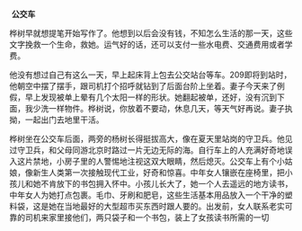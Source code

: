 ​                                                                                                           **公交车**

桦树早就想提笔开始写作了。他想到以后会没有钱，不知怎么生活的那一天，这些文字挽救一个生命，救她。运气好的话，还可以支付一些水电费、交通费用或者学费。

他没有想过自己有这么一天，早上起床背上包去公交站台等车。209即将到站时，他朝空中摆了摆手，跟司机打个招呼就钻到了后面台阶上坐着。妻子今天来了例假，早上发现被单上晕有几个太阳一样的形状。她翻起被单，还好，没有沉到下面，我少洗一样物件。桦树说，你放着不要动，休息几天，等天气好再说。妻子执拗，一起出门去地里干活。

桦树坐在公交车后面，两旁的杨树长得挺拔高大，像在夏天里站岗的守卫兵。他见过守卫兵，和父母同游北京时路过一片无边无际的海。自行车上的人充满好奇地误入这片禁地，小房子里的人警惕地注视这双大眼睛，然后熄灭。公交车上有个小姑娘，像新生人类第一次接触现代工业，好奇和惊喜。中年女人镶嵌在座椅里，把小孩儿和她不肯放下的书包拥入怀中。小孩儿长大了，她一个人去遥远的地方读书，中年女人为她打点包裹。毛巾、牙刷和肥皂，这些生活基本用品放入一个干净的塑料袋，这是她在当地最好的大型超市买东西时跟人要的。出发前，女人联系老实可靠的司机来家里接他们，两只袋子和一个书包，装上了女孩读书所需的一切

